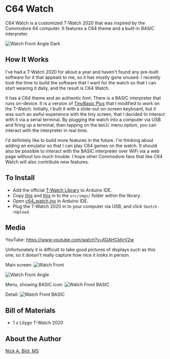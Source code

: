 # C64 Watch

C64 Watch is a customized T-Watch 2020 that was inspired by the Commodore 64 computer.  It features a C64 theme and a built-in BASIC interpreter.

![Watch Front Angle Dark](https://raw.githubusercontent.com/nickbild/c64_watch/main/media/watch_angle_dark_sm.jpg)

## How It Works

I've had a T-Watch 2020 for about a year and haven't found any pre-built software for it that appeals to me, so it has mostly gone unused.  I recently took the time to build the software that I want for the watch so that I can start wearing it daily, and the result is C64 Watch.

It has a C64 theme and an authentic font.  There is a BASIC interpreter that runs on-device.  It is a version of [TinyBasic Plus](https://github.com/BleuLlama/TinyBasicPlus) that I modified to work on the T-Watch.  Initially, I built it with a slide-out on-screen keyboard, but it was such an awful experience with the tiny screen, that I decided to interact with it via a serial terminal.  By plugging the watch into a computer via USB and firing up a terminal, then tapping on the `BASIC` menu option, you can interact with the interpreter in real time.

I'd definitely like to build more features in the future.  I'm thinking about adding an emulator so that I can play C64 games on the watch.  It should also be possible to interact with the BASIC interpreter over WiFi via a web page without too much trouble.  I hope other Commodore fans that like C64 Watch will also contribute new features.

## To Install

- Add the official [T-Watch Library](https://github.com/Xinyuan-LilyGO/TTGO_TWatch_Library) to Arduino IDE.
- Copy [this](https://github.com/nickbild/c64_watch/blob/main/assets/c64_basic.c) and [this](https://github.com/nickbild/c64_watch/blob/main/assets/menu.c) in to the `src/imgs/` folder within the library.
- Open [c64_watch.ino](https://github.com/nickbild/c64_watch/blob/main/c64_watch/c64_watch.ino) in Arduino IDE.
- Plug the T-Watch 2020 in to your computer via USB, and click `Sketch->Upload`.

## Media

YouTube: https://www.youtube.com/watch?v=XGAHCkhrV2w

Unfortunately it is difficult to take good pictures of displays such as this one, so it doesn't really capture how nice it looks in person.

Main screen:
![Watch Front](https://raw.githubusercontent.com/nickbild/c64_watch/main/media/watch_best_sm.jpg)

![Watch Front Angle](https://raw.githubusercontent.com/nickbild/c64_watch/main/media/watch_angle_sm.jpg)

Menu, showing BASIC icon:
![Watch Front BASIC](https://raw.githubusercontent.com/nickbild/c64_watch/main/media/basic_best_sm.jpg)

Detail:
![Watch Front BASIC](https://raw.githubusercontent.com/nickbild/c64_watch/main/media/watch_best_sm_annotated.jpg)

## Bill of Materials

- 1 x Lilygo T-Watch 2020

## About the Author

[Nick A. Bild, MS](https://nickbild79.firebaseapp.com/#!/)
